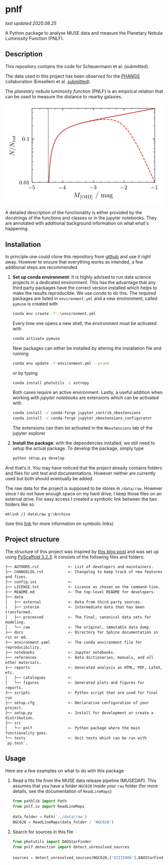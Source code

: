# pnlf

*last updated 2020.08.25*

A Python package to analyse MUSE data and measure the Planetary Nebula Luminosity Function (PNLF).



## Description

This repository contains the code for Scheuermann et al. (submitted). 

The data used in this project has been observed for the [PHANGS](https://sites.google.com/view/phangs/home) collaboration (Emsellem et al. [submitted](https://arxiv.org/abs/2110.03708)).

The *planetary nebula luminosity function* (PNLF) is an empirical relation that can be used to measure the distance to nearby galaxies. 

![PNLF](https://raw.githubusercontent.com/fschmnn/pnlf/master/references/pnlf.png)

A detailed description of the functionality is either provided by the docstrings of the functions and classes or in the jupyter notebooks. They are annotated with additional background information on what what's happening.



## Installation

In principle one could clone this repository from [github](https://github.com/fschmnn/pnlf) and use it right away. However to ensure that everything works as intended, a few additional steps are recommended.

1. **Set up conda environment**: It is highly advised to run data science projects in a dedicated environment. This has the advantage that any third party packages have the correct version installed which helps to make the results reproducible. We use *conda* to do this. The required packages are listed in `environment.yml` and a new environment, called `pymuse` is created with

   ```bash
   conda env create -f .\environment.yml
   ```

    Every time one opens a new shell, the environment must be activated with

   ```bash
   conda activate pymuse
   ```

   New packages can either be installed by altering the installation file and running

   ```bash
   conda env update -f environment.yml --prune
   ```

   or by typing

   ```bash
   conda install photutils -c astropy
   ```

   Both cases require an active environment. Lastly, a useful addition when working with *jupyter notebooks* are extensions which can be activated with

   ```bash
   conda install -c conda-forge jupyter_contrib_nbextensions
   conda install -c conda-forge jupyter_nbextensions_configurator
   ```

   The extensions can then be activated in the `Nbextensions` tab of the jupyter explorer

2. **Install the package**: with the dependencies installed, we still need to setup the actual package. To develop the package, simply type

   ```bash
   python setup.py develop
   ```

And that's it. You may have noticed that the project already contains folders and files for unit test and documentations. However neither are currently used but both should eventually be added.

The raw data for the project is supposed to be stores in `/data/raw`. However since I do not have enough space on my hard drive, I keep those files on an external drive. For easy access I created a symbolic link between the two folders like so 

```
mklink /J data\raw g:\Archive
```

(see this [link](https://www.howtogeek.com/howto/16226/complete-guide-to-symbolic-links-symlinks-on-windows-or-linux/) for more information on symbolic links)



## Project structure

The structure of this project was inspired by [this blog post](https://florianwilhelm.info/2018/11/working_efficiently_with_jupyter_lab/) and was set up using [PyScaffold 3.2.3](https://pyscaffold.org/). It consists of the following files and folders: 

```
├── AUTHORS.rst             <- List of developers and maintainers.
├── CHANGELOG.rst           <- Changelog to keep track of new features and fixes.
├── config.ini              <- 
├── LICENSE.txt             <- License as chosen on the command-line.
├── README.md               <- The top-level README for developers.
├── data
│   ├── external            <- Data from third party sources.
│   ├── interim             <- Intermediate data that has been transformed.
│   ├── processed           <- The final, canonical data sets for modeling.
│   └── raw                 <- The original, immutable data dump.
├── docs                    <- Directory for Sphinx documentation in rst or md.
├── environment.yaml        <- The conda environment file for reproducibility.
├── notebooks               <- Jupyter notebooks. 
├── references              <- Data dictionaries, manuals, and all other materials.
├── reports                 <- Generated analysis as HTML, PDF, LaTeX, etc.
│   ├── catalogues          <- 
│   └── figures             <- Generated plots and figures for reports.
├── scripts                 <- Python script that are used for final run
├── setup.cfg               <- Declarative configuration of your project.
├── setup.py                <- Install for development or create a distribution.
├── src
│   └── pnlf                <- Python package where the main functionality goes.
└── tests                   <- Unit tests which can be run with `py.test`.
```

## Usage

Here are a few examples on what to do with this package

1. Read a fits file from the MUSE data release pipeline (MUSEDAP). This assumes that you have a folder `NGC628` inside your `raw` folder (for more details, see the documentation of `ReadLineMaps`)

   ```python
   from pathlib import Path
   from pnlf.io import ReadLineMaps
   
   data_folder = Path('../data/raw')
   NGC628 = ReadLineMaps(data_folder / 'NGC628')
   ```

2. Search for sources in this file

   ```python
   from photutils import DAOStarFinder
   from pnlf.detection import detect_unresolved_sources
   
   sources = detect_unresolved_sources(NGC628,['OIII5006'],DAOStarFinder)
   ```
